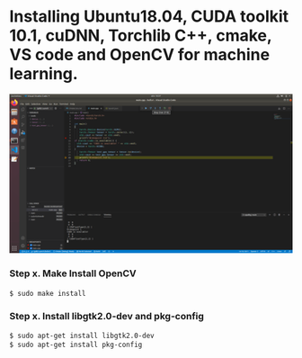 # Installing Ubuntu18.04, CUDA toolkit 10.1, cuDNN, Torchlib C++, cmake, VS code and OpenCV for machine learning.
![](test_debug.png)

### Step x. Make Install OpenCV
    $ sudo make install
    
### Step x. Install libgtk2.0-dev and pkg-config
    $ sudo apt-get install libgtk2.0-dev
    $ sudo apt-get install pkg-config

